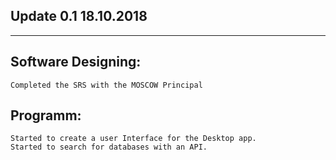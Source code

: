 Update 0.1												18.10.2018
------------------------------------------------------------------------------------------------------------------
------------------------------------------------------------------------------------------------------------------
Software Designing:
--------------------
	Completed the SRS with the MOSCOW Principal

Programm:
-------------------
	Started to create a user Interface for the Desktop app.
	Started to search for databases with an API.

